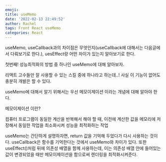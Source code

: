 ```yaml
---
emoji:
title: useMemo
date: '2022-02-13 22:49:52'
author: Rachel
tags: Front React useMemo
categories: React
---
```


useMemo, useCallback과의 차이점은 무엇인지(useCallback에 대해서는 다음글에서 다뤄보기로 한다.), uesEffect랑 어떤 차이가 있는지 알아보기로 한다.

첫번째! 성능최적화의 방법 중 하나인 useMemo에 대해 알아보자.

리액트 고수들만 잘 사용할 수 있는 스킬 중에 하나라고 하는데..! 사실 이 기능이 없어도 충분히 개발은 할 수 있다.

useMemo에 대해서 알기 위해서는 우선 메모이제이션 이라는 개념에 대해 알아야 한다.

메모이제이션 이란?

컴퓨터 프로그램이 동일한 계산을 반복해서 해야 할 때, 이전에 계산한 값을 메모리에 저장해서 동일한 작업을 최소화시켜 성능을 최적화하는 작업

useMemo는 간단하게 설명하자면, return 값을 기억해 두었다가 다시 사용하는 것이다. useCallback은 함수를 기억한다는 것에서 useMemo와 차이가 있다. 또한 useEffect()처럼 뒤에 의존성 배열을 함께 사용하는데, 이는 의존성 배열 안에 들어있는 값이 변경되었을 때만 메모이제이션을 함으로써 렌더링을 최적화시켜준다.
